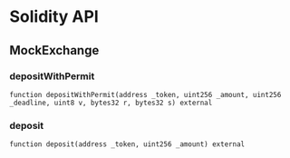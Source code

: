 # Solidity API

## MockExchange

### depositWithPermit

```solidity
function depositWithPermit(address _token, uint256 _amount, uint256 _deadline, uint8 v, bytes32 r, bytes32 s) external
```

### deposit

```solidity
function deposit(address _token, uint256 _amount) external
```

